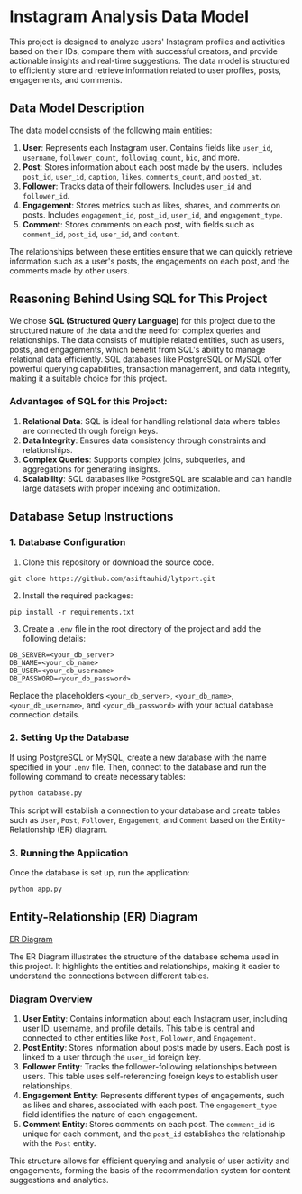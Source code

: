 
# Instagram Analysis Data Model

This project is designed to analyze users' Instagram profiles and activities based on their IDs, compare them with successful creators, and provide actionable insights and real-time suggestions. The data model is structured to efficiently store and retrieve information related to user profiles, posts, engagements, and comments.

## Data Model Description

The data model consists of the following main entities:

1. **User**: Represents each Instagram user. Contains fields like `user_id`, `username`, `follower_count`, `following_count`, `bio`, and more.
2. **Post**: Stores information about each post made by the users. Includes `post_id`, `user_id`, `caption`, `likes`, `comments_count`, and `posted_at`.
3. **Follower**: Tracks data of their followers. Includes `user_id` and `follower_id`.
4. **Engagement**: Stores metrics such as likes, shares, and comments on posts. Includes `engagement_id`, `post_id`, `user_id`, and `engagement_type`.
5. **Comment**: Stores comments on each post, with fields such as `comment_id`, `post_id`, `user_id`, and `content`.

The relationships between these entities ensure that we can quickly retrieve information such as a user's posts, the engagements on each post, and the comments made by other users.

## Reasoning Behind Using SQL for This Project

We chose **SQL (Structured Query Language)** for this project due to the structured nature of the data and the need for complex queries and relationships. The data consists of multiple related entities, such as users, posts, and engagements, which benefit from SQL's ability to manage relational data efficiently. SQL databases like PostgreSQL or MySQL offer powerful querying capabilities, transaction management, and data integrity, making it a suitable choice for this project.

### Advantages of SQL for this Project:
1. **Relational Data**: SQL is ideal for handling relational data where tables are connected through foreign keys.
2. **Data Integrity**: Ensures data consistency through constraints and relationships.
3. **Complex Queries**: Supports complex joins, subqueries, and aggregations for generating insights.
4. **Scalability**: SQL databases like PostgreSQL are scalable and can handle large datasets with proper indexing and optimization.

## Database Setup Instructions

### 1. Database Configuration
1. Clone this repository or download the source code.
  ```
  git clone https://github.com/asiftauhid/lytport.git
  ```
2. Install the required packages:
  ```
  pip install -r requirements.txt
  ```
   
3. Create a `.env` file in the root directory of the project and add the following details:
  ```
  DB_SERVER=<your_db_server>
  DB_NAME=<your_db_name>
  DB_USER=<your_db_username>
  DB_PASSWORD=<your_db_password>
  ```

Replace the placeholders `<your_db_server>`, `<your_db_name>`, `<your_db_username>`, and `<your_db_password>` with your actual database connection details.

### 2. Setting Up the Database
If using PostgreSQL or MySQL, create a new database with the name specified in your `.env` file. Then, connect to the database and run the following command to create necessary tables:

```bash
python database.py
```

This script will establish a connection to your database and create tables such as `User`, `Post`, `Follower`, `Engagement`, and `Comment` based on the Entity-Relationship (ER) diagram.

### 3. Running the Application
Once the database is set up, run the application:

```bash
python app.py
```
## Entity-Relationship (ER) Diagram 

[ER Diagram](https://github.com/asiftauhid/lytport/blob/main/ER%20diagram.png)

The ER Diagram illustrates the structure of the database schema used in this project. It highlights the entities and relationships, making it easier to understand the connections between different tables. 

### Diagram Overview
1. **User Entity**: Contains information about each Instagram user, including user ID, username, and profile details. This table is central and connected to other entities like `Post`, `Follower`, and `Engagement`.
2. **Post Entity**: Stores information about posts made by users. Each post is linked to a user through the `user_id` foreign key.
3. **Follower Entity**: Tracks the follower-following relationships between users. This table uses self-referencing foreign keys to establish user relationships.
4. **Engagement Entity**: Represents different types of engagements, such as likes and shares, associated with each post. The `engagement_type` field identifies the nature of each engagement.
5. **Comment Entity**: Stores comments on each post. The `comment_id` is unique for each comment, and the `post_id` establishes the relationship with the `Post` entity.

This structure allows for efficient querying and analysis of user activity and engagements, forming the basis of the recommendation system for content suggestions and analytics.
